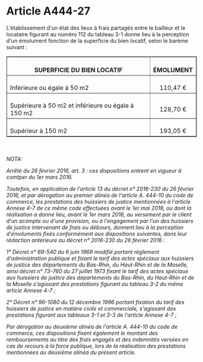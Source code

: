 # Article A444-27

<p align='left'>L'établissement d'un état des lieux à frais partagés entre le bailleur et le locataire figurant au numéro 112 du tableau 3-1 donne lieu à la perception d'un émolument fonction de la superficie du bien locatif, selon le barème suivant : </p><center><table border='1'><tbody><tr><th><br/>SUPERFICIE DU BIEN LOCATIF <br/></th><th><br/>ÉMOLUMENT <br/></th></tr><tr><td align='left' vAlign='middle'><br/>Inférieure ou égale à 50 m2 <br/></td><td align='center' vAlign='middle'><br/>110,47 € <br/></td></tr><tr><td align='left' vAlign='middle'><br/>Supérieure à 50 m2 et inférieure ou égale à 150 m2 <br/></td><td align='center' vAlign='middle'><br/>128,70 € <br/></td></tr><tr><td align='left' vAlign='middle'><br/>Supérieur à 150 m2 <br/></td><td align='center' vAlign='middle'><br/>193,05 € <br/></td></tr></tbody></table></center><br/><br/><i>NOTA:<p>Arrêté du 26 février 2016, art. 3 : ces dispositions entrent en vigueur à comtper du 1er mars 2016.</p><p>Toutefois, en application de l'article 13 du décret n° 2016-230 du 26 février 2016, et par dérogation au premier alinéa de l'article A. 444-10 du code de commerce, les prestations des huissiers de justice mentionnées à l'article Annexe 4-7 de ce même code effectuées avant le 1er mai 2016, ou dont la réalisation a donné lieu, avant le 1er mars 2016, au versement par le client d'un acompte ou d'une provision, ou à l'engagement par l'un des huissiers de justice intervenant de frais ou débours, donnent lieu à la perception d'émoluments fixés conformément aux dispositions suivantes, dans leur rédaction antérieure au décret n° 2016-230 du 26 février 2016 :</p><p>1° Décret n° 69-540 du 6 juin 1969 modifié portant règlement d'administration publique et fixant le tarif des actes spéciaux aux huissiers de justice des départements du Bas-Rhin, du Haut-Rhin et de la Moselle, ainsi décret n° 73-760 du 27 juillet 1973 fixant le tarif des actes spéciaux aux huissiers de justice des départements du Bas-Rhin, du Haut-Rhin et de la Moselle s'agissant des prestations figurant au tableau 3-2 du même article Annexe 4-7 ;</p><p>2° Décret n° 96-1080 du 12 décembre 1996 portant fixation du tarif des huissiers de justice en matière civile et commerciale, s'agissant des prestations figurant aux tableaux 3-1 et 3-3 de l'article Annexe 4-7 ;</p><p>Par dérogation au deuxième alinéa de l'article A. 444-10 du code de commerce, ces dispositions fixent également le montant des remboursements au titre des frais engagés et des indemnités versées en cas de recours à la force publique, lors de la réalisation des prestations mentionnées au deuxième alinéa du présent article.</p></i>